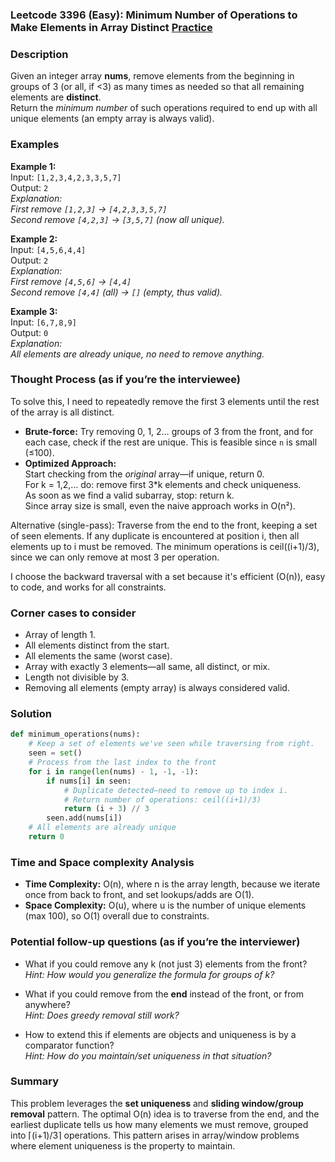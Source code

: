 ### Leetcode 3396 (Easy): Minimum Number of Operations to Make Elements in Array Distinct [Practice](https://leetcode.com/problems/minimum-number-of-operations-to-make-elements-in-array-distinct)

### Description  
Given an integer array **nums**, remove elements from the beginning in groups of 3 (or all, if <3) as many times as needed so that all remaining elements are **distinct**.  
Return the *minimum number* of such operations required to end up with all unique elements (an empty array is always valid).

### Examples  

**Example 1:**  
Input: `[1,2,3,4,2,3,3,5,7]`  
Output: `2`  
*Explanation:  
First remove `[1,2,3]` → `[4,2,3,3,5,7]`  
Second remove `[4,2,3]` → `[3,5,7]` (now all unique).*

**Example 2:**  
Input: `[4,5,6,4,4]`  
Output: `2`  
*Explanation:  
First remove `[4,5,6]` → `[4,4]`  
Second remove `[4,4]` (all) → `[]` (empty, thus valid).*

**Example 3:**  
Input: `[6,7,8,9]`  
Output: `0`  
*Explanation:  
All elements are already unique, no need to remove anything.*

### Thought Process (as if you’re the interviewee)  
To solve this, I need to repeatedly remove the first 3 elements until the rest of the array is all distinct.  
- **Brute-force:** Try removing 0, 1, 2… groups of 3 from the front, and for each case, check if the rest are unique. This is feasible since `n` is small (≤100).
- **Optimized Approach:**  
  Start checking from the *original* array—if unique, return 0.  
  For k = 1,2,… do: remove first 3\*k elements and check uniqueness.  
  As soon as we find a valid subarray, stop: return k.  
  Since array size is small, even the naive approach works in O(n²).

Alternative (single-pass): Traverse from the end to the front, keeping a set of seen elements. If any duplicate is encountered at position i, then all elements up to i must be removed. The minimum operations is ceil((i+1)/3), since we can only remove at most 3 per operation.

I choose the backward traversal with a set because it's efficient (O(n)), easy to code, and works for all constraints.

### Corner cases to consider  
- Array of length 1.
- All elements distinct from the start.
- All elements the same (worst case).
- Array with exactly 3 elements—all same, all distinct, or mix.
- Length not divisible by 3.
- Removing all elements (empty array) is always considered valid.

### Solution

```python
def minimum_operations(nums):
    # Keep a set of elements we've seen while traversing from right.
    seen = set()
    # Process from the last index to the front
    for i in range(len(nums) - 1, -1, -1):
        if nums[i] in seen:
            # Duplicate detected—need to remove up to index i.
            # Return number of operations: ceil((i+1)/3)
            return (i + 3) // 3
        seen.add(nums[i])
    # All elements are already unique
    return 0
```

### Time and Space complexity Analysis  

- **Time Complexity:** O(n), where n is the array length, because we iterate once from back to front, and set lookups/adds are O(1).
- **Space Complexity:** O(u), where u is the number of unique elements (max 100), so O(1) overall due to constraints.

### Potential follow-up questions (as if you’re the interviewer)  

- What if you could remove any k (not just 3) elements from the front?  
  *Hint: How would you generalize the formula for groups of k?*

- What if you could remove from the **end** instead of the front, or from anywhere?  
  *Hint: Does greedy removal still work?*

- How to extend this if elements are objects and uniqueness is by a comparator function?  
  *Hint: How do you maintain/set uniqueness in that situation?*

### Summary
This problem leverages the **set uniqueness** and **sliding window/group removal** pattern. The optimal O(n) idea is to traverse from the end, and the earliest duplicate tells us how many elements we must remove, grouped into ⌈(i+1)/3⌉ operations. This pattern arises in array/window problems where element uniqueness is the property to maintain.